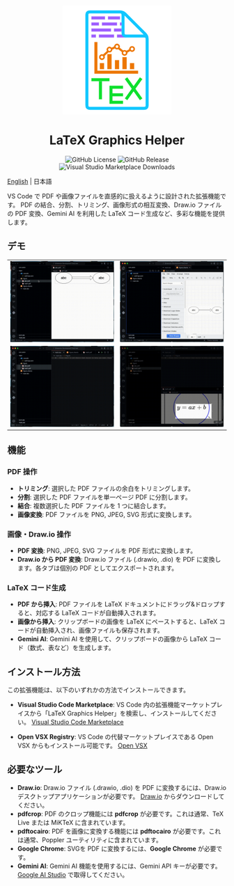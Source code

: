 <div align="center">
  <img alt="Project Icon" src="./assets/icon.png" width="250">
  <h1>LaTeX Graphics Helper</h1>
  <img alt="GitHub License" src="https://img.shields.io/github/license/naatin777/LaTeX-Graphics-Helper">
  <img alt="GitHub Release" src="https://img.shields.io/github/v/release/naatin777/LaTeX-Graphics-Helper">
  <img alt="Visual Studio Marketplace Downloads" src="https://img.shields.io/visual-studio-marketplace/d/naatin777.latex-graphics-helper">
  <!-- <img alt="Open VSX Downloads" src="https://img.shields.io/open-vsx/dt/naatin777/LaTeX-Graphics-Helper"> -->
</div>

[English](README.md) | 日本語

VS Code で PDF や画像ファイルを直感的に扱えるように設計された拡張機能です。
PDF の結合、分割、トリミング、画像形式の相互変換、Draw.io ファイルの PDF 変換、Gemini AI を利用した LaTeX コード生成など、多彩な機能を提供します。

## デモ

<table>
  <tr>
    <td><img src="./assets/1.gif"></td>
    <td><img src="./assets/2.gif"></td>
  </tr>
  <tr>
    <td><img src="./assets/3.gif"></td>
    <td><img src="./assets/4.gif"></td>
  </tr>
</table>

## 機能

### PDF 操作
*   **トリミング**: 選択した PDF ファイルの余白をトリミングします。
*   **分割**: 選択した PDF ファイルを単一ページ PDF に分割します。
*   **結合**: 複数選択した PDF ファイルを 1 つに結合します。
*   **画像変換**: PDF ファイルを PNG, JPEG, SVG 形式に変換します。

### 画像・Draw.io 操作
*   **PDF 変換**: PNG, JPEG, SVG ファイルを PDF 形式に変換します。
*   **Draw.io から PDF 変換**: Draw.io ファイル (.drawio, .dio) を PDF に変換します。各タブは個別の PDF としてエクスポートされます。

### LaTeX コード生成
*   **PDF から挿入**: PDF ファイルを LaTeX ドキュメントにドラッグ&ドロップすると、対応する LaTeX コードが自動挿入されます。
*   **画像から挿入**: クリップボードの画像を LaTeX にペーストすると、LaTeX コードが自動挿入され、画像ファイルも保存されます。
*   **Gemini AI**: Gemini AI を使用して、クリップボードの画像から LaTeX コード（数式、表など）を生成します。

## インストール方法

この拡張機能は、以下のいずれかの方法でインストールできます。

*   **Visual Studio Code Marketplace**:
    VS Code 内の拡張機能マーケットプレイスから「LaTeX Graphics Helper」を検索し、インストールしてください。
    [Visual Studio Code Marketplace](https://marketplace.visualstudio.com/items?itemName=naatin777.latex-graphics-helper)

*   **Open VSX Registry**:
    VS Code の代替マーケットプレイスである Open VSX からもインストール可能です。
    [Open VSX](https://open-vsx.org/extension/naatin777/latex-graphics-helper)

## 必要なツール

* **Draw.io**: Draw.io ファイル (.drawio, .dio) を PDF に変換するには、Draw.io デスクトップアプリケーションが必要です。 [Draw.io](https://github.com/jgraph/drawio-desktop/releases) からダウンロードしてください。
* **pdfcrop**: PDF のクロップ機能には **pdfcrop** が必要です。これは通常、TeX Live または MiKTeX に含まれています。
* **pdftocairo**: PDF を画像に変換する機能には **pdftocairo** が必要です。これは通常、Poppler ユーティリティに含まれています。
* **Google Chrome**: SVGを PDF に変換するには、**Google Chrome** が必要です。
* **Gemini AI**: Gemini AI 機能を使用するには、Gemini API キーが必要です。 [Google AI Studio](https://aistudio.google.com/app/apikey) で取得してください。
